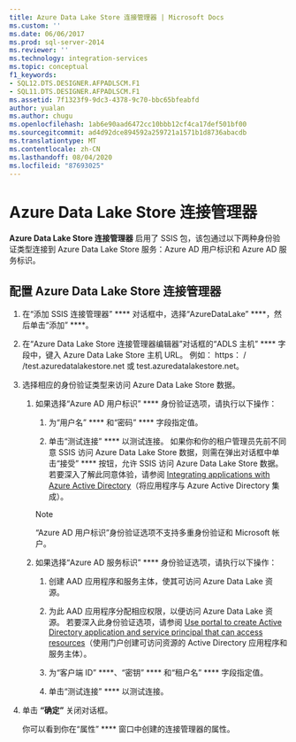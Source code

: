 ```yaml
---
title: Azure Data Lake Store 连接管理器 | Microsoft Docs
ms.custom: ''
ms.date: 06/06/2017
ms.prod: sql-server-2014
ms.reviewer: ''
ms.technology: integration-services
ms.topic: conceptual
f1_keywords:
- SQL12.DTS.DESIGNER.AFPADLSCM.F1
- SQL11.DTS.DESIGNER.AFPADLSCM.F1
ms.assetid: 7f1323f9-9dc3-4378-9c70-bbc65bfeabfd
author: yualan
ms.author: chugu
ms.openlocfilehash: 1ab6e90aad6472cc10bbb12cf4ca17def501bf00
ms.sourcegitcommit: ad4d92dce894592a259721a1571b1d8736abacdb
ms.translationtype: MT
ms.contentlocale: zh-CN
ms.lasthandoff: 08/04/2020
ms.locfileid: "87693025"
---
```

# <a name="azure-data-lake-store-connection-manager"></a>Azure Data Lake Store 连接管理器
  **Azure Data Lake Store 连接管理器** 启用了 SSIS 包，该包通过以下两种身份验证类型连接到 Azure Data Lake Store 服务：Azure AD 用户标识和 Azure AD 服务标识。  

## <a name="configure-the-azure-data-lake-store-connection-manager"></a>配置 Azure Data Lake Store 连接管理器 
  
1.  在“添加 SSIS 连接管理器” **** 对话框中，选择“AzureDataLake” ****，然后单击“添加” ****。   
  
2.  在“Azure Data Lake Store 连接管理器编辑器”对话框的“ADLS 主机” **** 字段中，键入 Azure Data Lake Store 主机 URL。 例如： https： \/ /test.azuredatalakestore.net 或 test.azuredatalakestore.net。
  
3.  选择相应的身份验证类型来访问 Azure Data Lake Store 数据。

    1.  如果选择“Azure AD 用户标识” **** 身份验证选项，请执行以下操作：

        1. 为“用户名” **** 和“密码” **** 字段指定值。 
    
        2. 单击“测试连接” **** 以测试连接。 如果你和你的租户管理员先前不同意 SSIS 访问 Azure Data Lake Store 数据，则需在弹出对话框中单击“接受” **** 按钮，允许 SSIS 访问 Azure Data Lake Store 数据。 若要深入了解此同意体验，请参阅 [Integrating applications with Azure Active Directory](https://docs.microsoft.com/azure/active-directory/manage-apps/plan-an-application-integration#integrating-applications-with-azure-ad)（将应用程序与 Azure Active Directory 集成）。
    
        > [!NOTE] 
        > “Azure AD 用户标识”身份验证选项不支持多重身份验证和 Microsoft 帐户。
    
    2.  如果选择“Azure AD 服务标识” **** 身份验证选项，请执行以下操作：
        1. 创建 AAD 应用程序和服务主体，使其可访问 Azure Data Lake 资源。
    
        2. 为此 AAD 应用程序分配相应权限，以便访问 Azure Data Lake 资源。 若要深入此身份验证选项，请参阅 [Use portal to create Active Directory application and service principal that can access resources](https://docs.microsoft.com/azure/azure-resource-manager/resource-group-create-service-principal-portal)（使用门户创建可访问资源的 Active Directory 应用程序和服务主体）。
    
        3. 为“客户端 ID” ****、“密钥” **** 和“租户名” **** 字段指定值。
    
        4. 单击“测试连接” **** 以测试连接。  
  
4.  单击 **“确定”** 关闭对话框。  
  
    你可以看到你在“属性” **** 窗口中创建的连接管理器的属性。  
  
  
